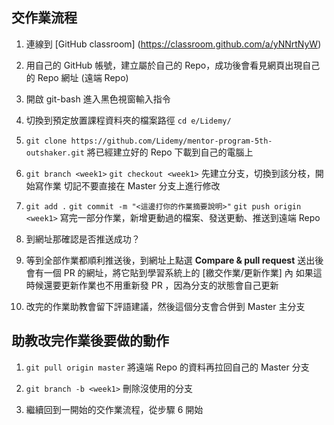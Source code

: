 ## 交作業流程

1. 連線到 [GitHub classroom] (https://classroom.github.com/a/yNNrtNyW)

2. 用自己的 GitHub 帳號，建立屬於自己的 Repo，成功後會看見網頁出現自己的 Repo 網址 (遠端 Repo)

3. 開啟 git-bash 進入黑色視窗輸入指令

4. 切換到預定放置課程資料夾的檔案路徑 `cd e/Lidemy/`

5. `git clone https://github.com/Lidemy/mentor-program-5th-outshaker.git`
   將已經建立好的 Repo 下載到自己的電腦上

6. `git branch <week1>`
   `git checkout <week1>`
   先建立分支，切換到該分枝，開始寫作業
   切記不要直接在 Master 分支上進行修改

7. `git add .`
   `git commit -m "<這邊打你的作業摘要說明>"`
   `git push origin <week1>`
   寫完一部分作業，新增更動過的檔案、發送更動、推送到遠端 Repo

8. 到網址那確認是否推送成功？
   
9. 等到全部作業都順利推送後，到網址上點選 **Compare & pull request**
   送出後會有一個 PR 的網址，將它貼到學習系統上的 [繳交作業/更新作業] 內
   如果這時候還要更新作業也不用重新發 PR ，因為分支的狀態會自己更新

10. 改完的作業助教會留下評語建議，然後這個分支會合併到 Master 主分支

## 助教改完作業後要做的動作

1. `git pull origin master`
   將遠端 Repo 的資料再拉回自己的 Master 分支

2. `git branch -b <week1>`
   刪除沒使用的分支
   
3. 繼續回到一開始的交作業流程，從步驟 6 開始

